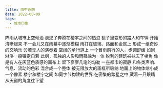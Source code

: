 ```yaml
---
title: 雨中遐想
date: 2022-08-09
tags:
  - 城市印象
---
```


阵雨从城市上空倾洒
浇熄了奔腾在楼宇之间的热浪
镜子里变形的路人和车辆
开始清晰起来<!--more-->
不一会儿又在雨幕中逐渐模糊
雨打在玻璃、路面和金属上
形成一组奇妙的交响乐
旁若无人的演奏着
空阔的单行道上
一个冒雨前行的人，步调舒缓
如同淋浴一般镇定自若
此刻，孤独的人影和雨幕融为一体
锐利的建筑被抹去了棱角
像是有人在灰蓝色质感的画布上
留下寥寥几笔的勾勒
一座都市的寂静
和各类声响、气息、流动的色彩
混合成一个整体
被无限放大的画框所吸纳
地面上的物体缩小成一个像素
楼宇和楼宇之间
如同字节构建的世界
在密集的繁星之中
藏着一只眼睛
从天窗的角度往下望
